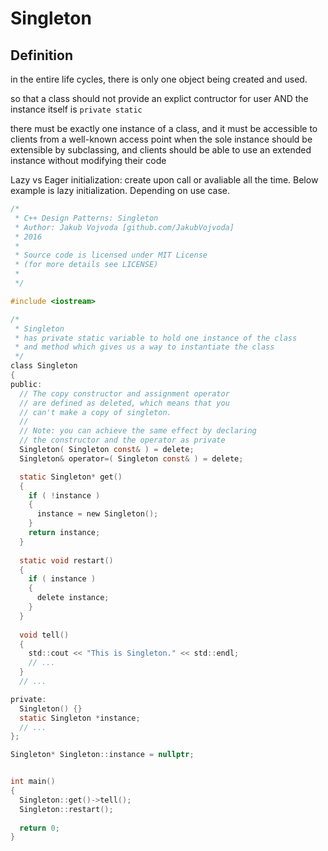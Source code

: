 # Singleton

## Definition

in the entire life cycles, there is only one object being created and used.

so that a class should not provide an explict contructor for user AND the instance itself is `private static`

there must be exactly one instance of a class, and it must be accessible to clients from a well-known access point
when the sole instance should be extensible by subclassing, and clients should be able to use an extended instance without modifying their code

Lazy vs Eager initialization: create upon call or avaliable all the time. Below example is lazy initialization. Depending on use case.

```c
/*
 * C++ Design Patterns: Singleton
 * Author: Jakub Vojvoda [github.com/JakubVojvoda]
 * 2016
 *
 * Source code is licensed under MIT License
 * (for more details see LICENSE)
 *
 */

#include <iostream>

/*
 * Singleton
 * has private static variable to hold one instance of the class
 * and method which gives us a way to instantiate the class
 */
class Singleton
{
public:
  // The copy constructor and assignment operator
  // are defined as deleted, which means that you
  // can't make a copy of singleton.
  //
  // Note: you can achieve the same effect by declaring
  // the constructor and the operator as private
  Singleton( Singleton const& ) = delete;
  Singleton& operator=( Singleton const& ) = delete;

  static Singleton* get()
  {
    if ( !instance )
    {
      instance = new Singleton();
    }    
    return instance;
  }
  
  static void restart()
  {
    if ( instance )
    {
      delete instance;
    }
  }
  
  void tell()
  {
    std::cout << "This is Singleton." << std::endl;
    // ...
  }
  // ...

private:
  Singleton() {}
  static Singleton *instance;
  // ...
};

Singleton* Singleton::instance = nullptr;


int main()
{
  Singleton::get()->tell();
  Singleton::restart();
  
  return 0;
}
```